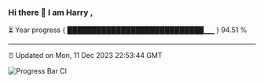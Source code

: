 ### Hi there 👋 I am Harry , 

⏳ Year progress { ████████████████████████████▁▁ } 94.51 %

---

⏰ Updated on Mon, 11 Dec 2023 22:53:44 GMT

![Progress Bar CI](https://github.com/duykhang68/duykhang68/workflows/Progress%20Bar%20CI/badge.svg)
